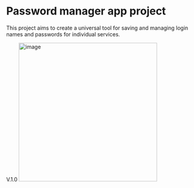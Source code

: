 # Password manager app project 
This project aims to create a universal tool for saving and managing login names and passwords for individual services.


V.1.0
<img width="367" alt="image" src="https://github.com/lukasdekanovsky/--3-Password-manager-app/assets/118485944/32e8a554-6327-4265-94c9-9d7a2bd21748">

